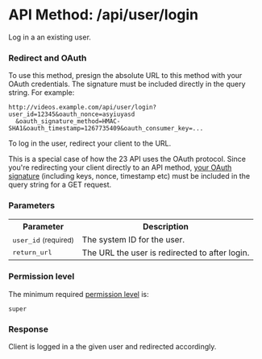 # API Method: /api/user/login

Log in a an existing user.

### Redirect and OAuth

To use this method, presign the absolute URL to this method with your OAuth credentials. The signature must be included directly in the query string. For example:

    http://videos.example.com/api/user/login?user_id=12345&oauth_nonce=asyiuyasd
      &oauth_signature_method=HMAC-SHA1&oauth_timestamp=1267735409&oauth_consumer_key=...

To log in the user, redirect your client to the URL. 

This is a special case of how the 23 API uses the OAuth protocol. Since you're redirecting your client directly to an API method, [your OAuth signature](oauth#signing-and-making-requests) (including keys, nonce, timestamp etc) must be included in the query string for a GET request.


### Parameters

<table class="pretty">
  <tr><th>Parameter</th><th>Description</th></tr>
  <tr><td><tt>user_id</tt> <small>(required)</small></td><td>The system ID for the user.</td></tr>
  <tr><td><tt>return_url</tt></td><td>The URL the user is redirected to after login.</td></tr>
</table>

### Permission level 

The minimum required [permission level](index#permission-level) is:

    super

### Response

Client is logged in a the given user and redirected accordingly.
